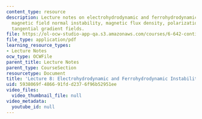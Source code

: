 ```yaml
---
content_type: resource
description: Lecture notes on electrohydrodynamic and ferrohydrodynamic instabilities,
  magnetic field normal instability, magnetic flux density, polarization forces, and
  tangential gradient fields.
file: https://ol-ocw-studio-app-qa.s3.amazonaws.com/courses/6-642-continuum-electromechanics-fall-2008/5938069f486691fdd2376f96b52951ee_lec08_f08.pdf
file_type: application/pdf
learning_resource_types:
- Lecture Notes
ocw_type: OCWFile
parent_title: Lecture Notes
parent_type: CourseSection
resourcetype: Document
title: 'Lecture 8: Electrohydrodynamic and Ferrohydrodynamic Instabilities'
uid: 5938069f-4866-91fd-d237-6f96b52951ee
video_files:
  video_thumbnail_file: null
video_metadata:
  youtube_id: null
---
```


